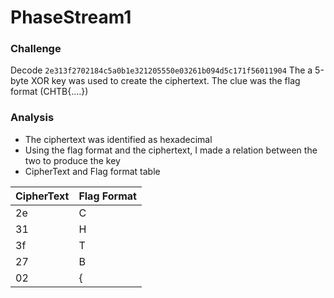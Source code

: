 # PhaseStream1

### Challenge
Decode ```2e313f2702184c5a0b1e321205550e03261b094d5c171f56011904```
The a 5-byte XOR key was used to create the ciphertext. The clue was the flag format (CHTB{....})

### Analysis
- The ciphertext was identified as hexadecimal
- Using the flag format and the ciphertext, I made a relation between the two to produce the key
- CipherText and Flag format table
  
| CipherText | Flag Format |
| -----------| ------------|
|     2e     |      C      |
|     31     |      H      |
|     3f     |      T      |
|     27     |      B      |
|     02     |      {      |

